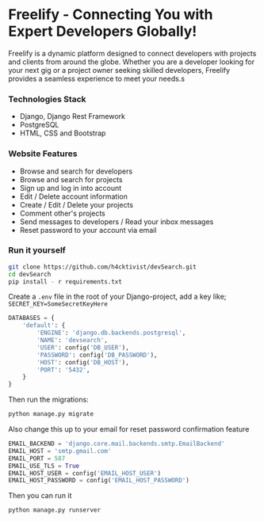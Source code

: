 # Freelify - Connecting You with Expert Developers Globally!

Freelify is a dynamic platform designed to connect developers with projects and clients from around the globe. Whether you are a developer looking for your next gig or a project owner seeking skilled developers, Freelify provides a seamless experience to meet your needs.s

### Technologies Stack
- Django, Django Rest Framework
- PostgreSQL
- HTML, CSS and Bootstrap

### Website Features
- Browse and search for developers
- Browse and search for projects
- Sign up and log in into account
- Edit / Delete account information
- Create / Edit / Delete your projects
- Comment other's projects
- Send messages to developers / Read your inbox messages
- Reset password to your account via email

<!-- ### Preview
# Home Page

<img src="./images/Devsearch Home.jpg">  

# Projects Page
<img src="./images/DevSearch Projects.jpg">  

# Profile Page
<img src="./images/Devsearch Profile.jpg">  

# User Inbox
<img src="./images/Devsearch Inbox.jpg">   -->


### Run it yourself
```sh
git clone https://github.com/h4cktivist/devSearch.git
cd devSearch
pip install - r requirements.txt
```

Create a `.env` file in the root of your Django-project, add a key like;
`SECRET_KEY=SomeSecretKeyHere`

```python
DATABASES = {
    'default': {
        'ENGINE': 'django.db.backends.postgresql',
        'NAME': 'devsearch',
        'USER': config('DB_USER'),
        'PASSWORD': config('DB_PASSWORD'),
        'HOST': config('DB_HOST'),
        'PORT': '5432',
    }
}
```
Then run the migrations:
```sh
python manage.py migrate
```

Also change this up to your email for reset password confirmation feature
```python
EMAIL_BACKEND = 'django.core.mail.backends.smtp.EmailBackend'
EMAIL_HOST = 'smtp.gmail.com'
EMAIL_PORT = 587
EMAIL_USE_TLS = True
EMAIL_HOST_USER = config('EMAIL_HOST_USER')
EMAIL_HOST_PASSWORD = config('EMAIL_HOST_PASSWORD')
```

Then you can run it
```sh
python manage.py runserver
```

